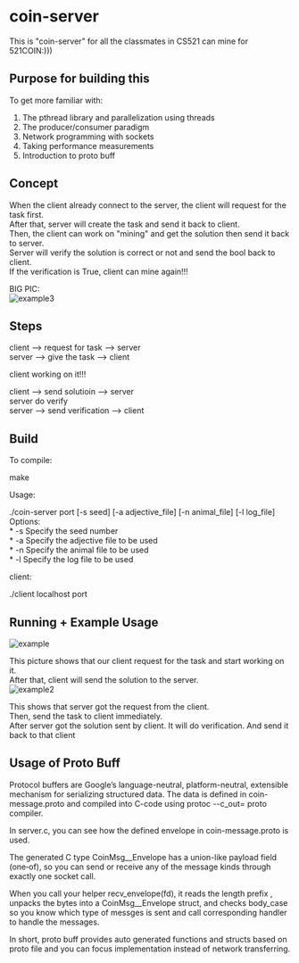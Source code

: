 # coin-server

This is "coin-server" for all the classmates in CS521 can mine for 521COIN:)))     


## Purpose for building this

To get more familiar with:    
    
1.   The pthread library and parallelization using threads   
2.   The producer/consumer paradigm    
3.   Network programming with sockets    
4.   Taking performance measurements
5.   Introduction to proto buff

 
## Concept      
    
When the client already connect to the server, the client will request for the task first.   
After that, server will create the task and send it back to client.       
Then, the client can work on "mining" and get the solution then send it back to server.     
Server will verify the solution is correct or not and send the bool back to client.      
If the verification is True, client can mine again!!!        

BIG PIC:    
![example3](https://github.com/weicheng112/coin-server/assets/108167692/2a3b6bb0-aea9-416e-a22a-335503463347)



## Steps
  

client --> request for task --> server    
server --> give the task --> client        

client working on it!!!        
 
  
client --> send solutioin --> server    
server do verify      
server --> send verification --> client     



## Build

To compile:   

make    

Usage:   
   
./coin-server port [-s seed] [-a adjective_file] [-n animal_file] [-l log_file]     
Options:     
    * -s    Specify the seed number       
    * -a    Specify the adjective file to be used       
    * -n    Specify the animal file to be used       
    * -l    Specify the log file to be used      
    
client:

./client localhost port

## Running + Example Usage


![example](https://github.com/weicheng112/coin-server/assets/108167692/dbaf71ab-e129-44ae-99f0-5d02ed344a58)    
         
           
This picture shows that our client request for the task and start working on it.     
After that, client will send the solution to the server.    
![example2](https://github.com/weicheng112/coin-server/assets/108167692/dd146ae1-8fe8-4abb-90c4-7c625812da21)     
          
            
This shows that server got the request from the client.     
Then, send the task to client immediately.    
After server got the solution sent by client. It will do verification. And send it back to that client    

## Usage of Proto Buff
Protocol buffers are Google’s language-neutral, platform-neutral, extensible mechanism for serializing structured data. The data is defined in coin-message.proto and compiled into C-code using protoc --c_out= proto compiler. 

In server.c, you can see how the defined envelope in coin-message.proto is used.

The generated C type CoinMsg__Envelope has a union-like payload field (one‐of), so you can send or receive any of the message kinds through exactly one socket call.

When you call your helper recv_envelope(fd), it reads the length prefix , unpacks the bytes into a CoinMsg__Envelope struct, and checks body_case so you know which type of messges is sent and call corresponding handler to handle the messages.

In short, proto buff provides auto generated functions and structs based on proto file and you can focus implementation instead of network transferring.





